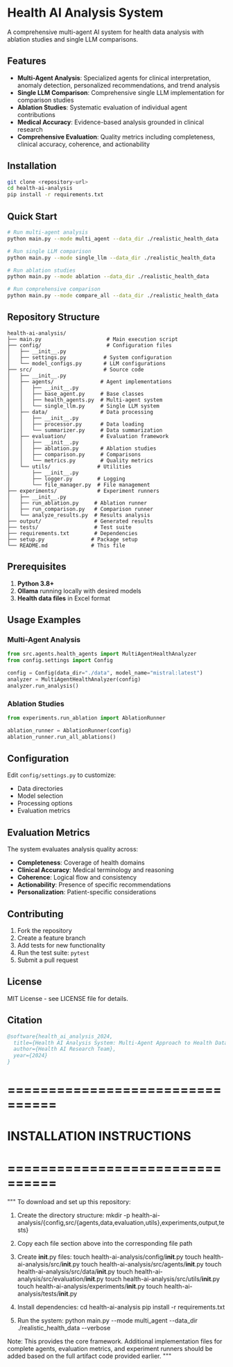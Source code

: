 # Health AI Analysis System

A comprehensive multi-agent AI system for health data analysis with ablation studies and single LLM comparisons.

## Features

- **Multi-Agent Analysis**: Specialized agents for clinical interpretation, anomaly detection, personalized recommendations, and trend analysis
- **Single LLM Comparison**: Comprehensive single LLM implementation for comparison studies
- **Ablation Studies**: Systematic evaluation of individual agent contributions
- **Medical Accuracy**: Evidence-based analysis grounded in clinical research
- **Comprehensive Evaluation**: Quality metrics including completeness, clinical accuracy, coherence, and actionability

## Installation

```bash
git clone <repository-url>
cd health-ai-analysis
pip install -r requirements.txt
```

## Quick Start

```bash
# Run multi-agent analysis
python main.py --mode multi_agent --data_dir ./realistic_health_data

# Run single LLM comparison
python main.py --mode single_llm --data_dir ./realistic_health_data

# Run ablation studies
python main.py --mode ablation --data_dir ./realistic_health_data

# Run comprehensive comparison
python main.py --mode compare_all --data_dir ./realistic_health_data
```

## Repository Structure

```
health-ai-analysis/
├── main.py                     # Main execution script
├── config/                     # Configuration files
│   ├── __init__.py
│   ├── settings.py            # System configuration
│   └── model_configs.py       # LLM configurations
├── src/                       # Source code
│   ├── __init__.py
│   ├── agents/               # Agent implementations
│   │   ├── __init__.py
│   │   ├── base_agent.py     # Base classes
│   │   ├── health_agents.py  # Multi-agent system
│   │   └── single_llm.py     # Single LLM system
│   ├── data/                 # Data processing
│   │   ├── __init__.py
│   │   ├── processor.py      # Data loading
│   │   └── summarizer.py     # Data summarization
│   ├── evaluation/           # Evaluation framework
│   │   ├── __init__.py
│   │   ├── ablation.py       # Ablation studies
│   │   ├── comparison.py     # Comparisons
│   │   └── metrics.py        # Quality metrics
│   └── utils/               # Utilities
│       ├── __init__.py
│       ├── logger.py        # Logging
│       └── file_manager.py  # File management
├── experiments/             # Experiment runners
│   ├── __init__.py
│   ├── run_ablation.py     # Ablation runner
│   ├── run_comparison.py   # Comparison runner
│   └── analyze_results.py  # Results analysis
├── output/                 # Generated results
├── tests/                  # Test suite
├── requirements.txt        # Dependencies
├── setup.py               # Package setup
└── README.md              # This file
```

## Prerequisites

1. **Python 3.8+**
2. **Ollama** running locally with desired models
3. **Health data files** in Excel format

## Usage Examples

### Multi-Agent Analysis
```python
from src.agents.health_agents import MultiAgentHealthAnalyzer
from config.settings import Config

config = Config(data_dir="./data", model_name="mistral:latest")
analyzer = MultiAgentHealthAnalyzer(config)
analyzer.run_analysis()
```

### Ablation Studies
```python
from experiments.run_ablation import AblationRunner

ablation_runner = AblationRunner(config)
ablation_runner.run_all_ablations()
```

## Configuration

Edit `config/settings.py` to customize:

- Data directories
- Model selection
- Processing options
- Evaluation metrics

## Evaluation Metrics

The system evaluates analysis quality across:

- **Completeness**: Coverage of health domains
- **Clinical Accuracy**: Medical terminology and reasoning
- **Coherence**: Logical flow and consistency
- **Actionability**: Presence of specific recommendations
- **Personalization**: Patient-specific considerations

## Contributing

1. Fork the repository
2. Create a feature branch
3. Add tests for new functionality
4. Run the test suite: `pytest`
5. Submit a pull request

## License

MIT License - see LICENSE file for details.

## Citation

```bibtex
@software{health_ai_analysis_2024,
  title={Health AI Analysis System: Multi-Agent Approach to Health Data Interpretation},
  author={Health AI Research Team},
  year={2024}
}
```

# ================================
# INSTALLATION INSTRUCTIONS
# ================================

"""
To download and set up this repository:

1. Create the directory structure:
   mkdir -p health-ai-analysis/{config,src/{agents,data,evaluation,utils},experiments,output,tests}

2. Copy each file section above into the corresponding file path

3. Create __init__.py files:
   touch health-ai-analysis/config/__init__.py
   touch health-ai-analysis/src/__init__.py
   touch health-ai-analysis/src/agents/__init__.py
   touch health-ai-analysis/src/data/__init__.py
   touch health-ai-analysis/src/evaluation/__init__.py
   touch health-ai-analysis/src/utils/__init__.py
   touch health-ai-analysis/experiments/__init__.py
   touch health-ai-analysis/tests/__init__.py

4. Install dependencies:
   cd health-ai-analysis
   pip install -r requirements.txt

5. Run the system:
   python main.py --mode multi_agent --data_dir ./realistic_health_data --verbose

Note: This provides the core framework. Additional implementation files for
complete agents, evaluation metrics, and experiment runners should be added
based on the full artifact code provided earlier.
"""